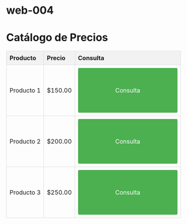 # web-004
<!DOCTYPE html>
<html lang="es">
<head>
    <meta charset="UTF-8">
    <meta name="viewport" content="width=device-width, initial-scale=1.0">
    <title>Catálogo de Precios</title>
    <style>
        .catalogo {
            width: 100%;
            margin: 0 auto;
            border-collapse: collapse;
        }
        .catalogo th, .catalogo td {
            border: 1px solid #ddd;
            padding: 8px;
            text-align: left;
        }
        .catalogo th {
            background-color: #f2f2f2;
        }
        .boton-consulta {
            display: inline-block;
            padding: 50px 100px;
            background-color: #4CAF50; /* Color del botón */
            color: white; /* Color del texto */
            text-decoration: none;
            border-radius: 3px;
            transition: background-color 0.3s ease;
        }
        .boton-consulta:hover {
            background-color: #45a049; /* Color al pasar el mouse */
        }
    </style>
</head>
<body>
    <h1>Catálogo de Precios</h1>
    <table class="catalogo">
        <tr>
            <th>Producto</th>
            <th>Precio</th>
            <th>Consulta</th>
        </tr>
        <tr>
            <td>Producto 1</td>
            <td>$150.00</td>
            <td><a href="https://ice200626.github.io/web-005/" class="boton-consulta">Consulta</a></td>
        </tr>
        <tr>
            <td>Producto 2</td>
            <td>$200.00</td>
            <td><a href="https://ice200626.github.io/web-005/" class="boton-consulta">Consulta</a></td>
        </tr>
        <tr>
            <td>Producto 3</td>
            <td>$250.00</td>
            <td><a href="https://ice200626.github.io/web-005/" class="boton-consulta">Consulta</a></td>
        </tr>
    </table>
</body>
</html>
